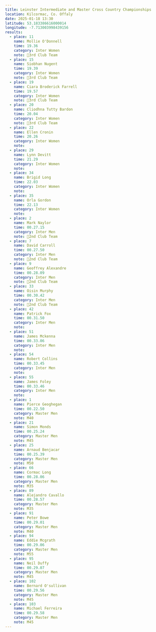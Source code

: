 ```yaml
---
title: Leinster Intermediate and Master Cross Country Championships
location: Kilcormac, Co. Offaly
date: 2025-01-18 13:30
latitude: 53.183386616000014 
longitude: -7.713003998439156
results: 
  - place: 11
    name: Mollie O'Donnell
    time: 19.36
    category: Inter Women
    note: 🥉3rd Club Team
  - place: 15
    name: Siobhan Nugent
    time: 19.39
    category: Inter Women
    note: 🥉3rd Club Team
  - place: 19
    name: Ciara Broderick Farrell
    time: 19.57
    category: Inter Women
    note: 🥉3rd Club Team
  - place: 20
    name: Cliodhna Tutty Bardon
    time: 20.04
    category: Inter Women
    note: 🥉3rd Club Team
  - place: 22
    name: Ellen Cronin
    time: 20.26
    category: Inter Women
    note:
  - place: 29
    name: Lynn Devitt
    time: 21.29
    category: Inter Women
    note:
  - place: 34
    name: Brigid Long
    time: 22.03
    category: Inter Women
    note:
  - place: 35
    name: Orla Gordon
    time: 22.13
    category: Inter Women
    note:
  - place: 2
    name: Mark Naylor
    time: 00.27.15
    category: Inter Men
    note: 🥈2nd Club Team
  - place: 7
    name: David Carroll
    time: 00.27.50
    category: Inter Men
    note: 🥈2nd Club Team
  - place: 9
    name: Geoffrey Alexandre
    time: 00.28.09
    category: Inter Men
    note: 🥈2nd Club Team
  - place: 33
    name: Oisin Murphy
    time: 00.30.42
    category: Inter Men
    note: 🥈2nd Club Team
  - place: 42
    name: Patrick Fox
    time: 00.31.50
    category: Inter Men
    note: 
  - place: 51
    name: James Mckenna
    time: 00.33.06
    category: Inter Men
    note: 
  - place: 54
    name: Robert Collins
    time: 00.33.45
    category: Inter Men
    note: 
  - place: 55
    name: James Foley
    time: 00.33.46
    category: Inter Men
    note: 
  - place: 1
    name: Pierce Geoghegan
    time: 00.22.50
    category: Master Men
    note: M40
  - place: 21
    name: Simon Monds
    time: 00.25.24
    category: Master Men
    note: M45
  - place: 25
    name: Arnaud Benjacar
    time: 00.25.39
    category: Master Men
    note: M50
  - place: 66
    name: Cormac Long
    time: 00.28.06
    category: Master Men
    note: M35
  - place: 89
    name: Alejandro Cavallo
    time: 00.28.57
    category: Master Men
    note: M35
  - place: 91
    name: Peter Bowe
    time: 00.29.01
    category: Master Men
    note: M40
  - place: 94
    name: Eddie Mcgrath
    time: 00.29.06
    category: Master Men
    note: M55
  - place: 95
    name: Neil Duffy
    time: 00.29.07
    category: Master Men
    note: M45
  - place: 102
    name: Bernard O'sullivan
    time: 00.29.56
    category: Master Men
    note: M45
  - place: 103
    name: Michael Ferreira
    time: 00.29.58
    category: Master Men
    note: M45
---
```

